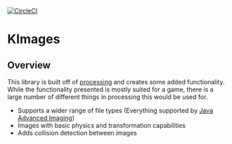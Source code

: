 [![CircleCI](https://circleci.com/gh/kchandra423/KImages/tree/main.svg?style=svg)](https://circleci.com/gh/kchandra423/KImages/tree/main)

# KImages

## Overview
This library is built off of [processing](https://processing.org) and creates 
some added functionality. While the functionality presented is mostly suited for a game, there is a large
number of different things in processing this would be used for.
- Supports a wider range of file types (Everything supported by [Java Advanced Imaging](https://github.com/jai-imageio/jai-imageio-core))
- Images with basic physics and transformation capabilities
- Adds collision detection between images
